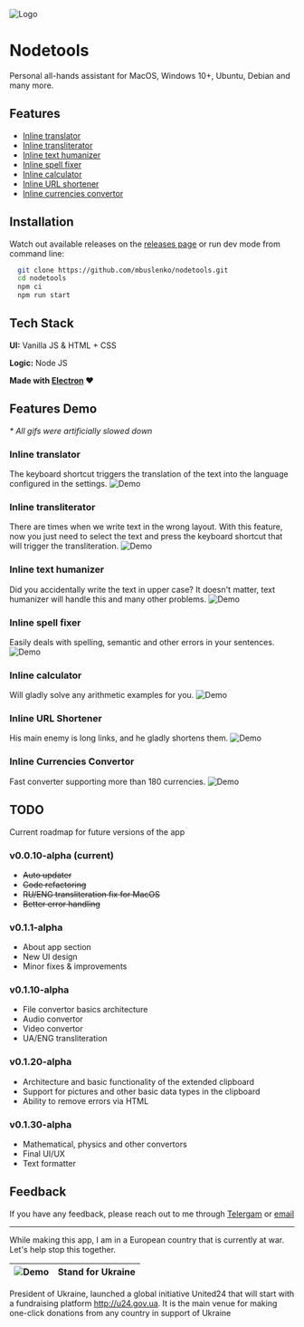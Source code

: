 ![Logo](https://i.imgur.com/omBZiP9.png)

# Nodetools

Personal all-hands assistant for MacOS, Windows 10+, Ubuntu, Debian and many more.

## Features

- [Inline translator](#translator)
- [Inline transliterator](#transliterator)
- [Inline text humanizer](#humanizer)
- [Inline spell fixer](#spell-fixer)
- [Inline calculator](#calculator)
- [Inline URL shortener](#url-shortener)
- [Inline currencies convertor](#currencies-convertor)

## Installation

Watch out available releases on the [releases page](https://github.com/mbuslenko/nodetools/releases)
or run dev mode from command line:

```bash
  git clone https://github.com/mbuslenko/nodetools.git
  cd nodetools
  npm ci
  npm run start
```

## Tech Stack

**UI:** Vanilla JS & HTML + CSS

**Logic:** Node JS

**Made with [Electron](https://www.electronjs.org/) ❤️**

## Features Demo

_\* All gifs were artificially slowed down_

<a id="translator"></a>

### Inline translator

The keyboard shortcut triggers the translation of the text into the language configured in the settings.
![Demo](https://i.imgur.com/Pe34Qs3.gif)

<a id="transliterator"></a>

### Inline transliterator

There are times when we write text in the wrong layout. With this feature, now you just need to select the text and press the keyboard shortcut that will trigger the transliteration.
![Demo](https://i.imgur.com/LqTHu5l.gif)

<a id="humanizer"></a>

### Inline text humanizer

Did you accidentally write the text in upper case? It doesn't matter, text humanizer will handle this and many other problems.
![Demo](https://i.imgur.com/84FB2NC.gif)

<a id="spell-fixer"></a>

### Inline spell fixer

Easily deals with spelling, semantic and other errors in your sentences.
![Demo](https://i.imgur.com/ocngKoh.gif)

<a id="calculator"></a>

### Inline calculator

Will gladly solve any arithmetic examples for you.
![Demo](https://i.imgur.com/xgdtewe.gif)

<a id="url-shortener"></a>

### Inline URL Shortener

His main enemy is long links, and he gladly shortens them.
![Demo](https://i.imgur.com/ymstnTI.gif)

<a id="currencies-convertor"></a>

### Inline Currencies Convertor

Fast converter supporting more than 180 currencies.
![Demo](https://i.imgur.com/HgSuvmS.gif)

## TODO

Current roadmap for future versions of the app

### v0.0.10-alpha (current)

- ~~Auto updater~~
- ~~Code refactoring~~
- ~~RU/ENG transliteration fix for MacOS~~
- ~~Better error handling~~

### v0.1.1-alpha

- About app section
- New UI design
- Minor fixes & improvements

### v0.1.10-alpha

- File convertor basics architecture
- Audio convertor
- Video convertor
- UA/ENG transliteration

### v0.1.20-alpha

- Architecture and basic functionality of the extended clipboard
- Support for pictures and other basic data types in the clipboard
- Ability to remove errors via HTML

### v0.1.30-alpha

- Mathematical, physics and other convertors
- Final UI/UX
- Text formatter

## Feedback

If you have any feedback, please reach out to me through [Telergam](https://t.me/mbuslenko) or [email](mailto:m.buslenko@gmail.com)

---

While making this app, I am in a European country that is currently at war. Let's help stop this together.

| ![Demo](https://i.imgur.com/PYEykm8.png) | Stand for Ukraine |
| :--------------------------------------: | :---------------: |

President of Ukraine, launched a global initiative United24 that will start with a fundraising platform http://u24.gov.ua. It is the main venue for making one-click donations from any country in support of Ukraine
